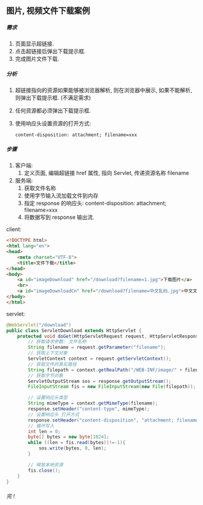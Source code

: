 ## 图片, 视频文件下载案例

##### 需求

1. 页面显示超链接.
2. 点击超链接后弹出下载提示框.
3. 完成图片文件下载.



##### 分析

1. 超链接指向的资源如果能够被浏览器解析, 则在浏览器中展示, 如果不能解析, 则弹出下载提示框. (不满足需求)

2. 任何资源都必须弹出下载提示框.

3. 使用响应头设置资源的打开方式:

   `content-disposition: attachment; filename=xxx`



##### 步骤

1. 客户端: 
   1. 定义页面, 编辑超链接 href 属性, 指向 Servlet, 传递资源名称 filename
2. 服务端:
   1. 获取文件名称
   2. 使用字节输入流加载文件到内存
   3. 指定 response 的响应头: content-disposition: attachment; filename=xxx
   4. 将数据写到 response 输出流.



client:

```html
<!DOCTYPE html>
<html lang="en">
<head>
    <meta charset="UTF-8">
    <title>文件下载</title>
</head>
<body>
    <a id="imageDownload" href="/download?filename=1.jpg">下载图片</a>
    <br>
    <a id="imageDownloadCn" href="/download?filename=中文乱码.jpg">中文文件名 下载图片</a>
</body>
</html>
```



servlet:

```java
@WebServlet("/download")
public class ServletDownload extends HttpServlet {
    protected void doGet(HttpServletRequest request, HttpServletResponse response) throws ServletException, IOException {
        // 获取请求参数: 文件名称
        String filename = request.getParameter("filename");
        // 获取上下文对象
        ServletContext context = request.getServletContext();
        // 获取文件的真实路径
        String filepath = context.getRealPath("/WEB-INF/image/" + filename);
        // 获取字节对象
        ServletOutputStream sos = response.getOutputStream();
        FileInputStream fis = new FileInputStream(new File(filepath));

        // 设置响应头类型
        String mimeType = context.getMimeType(filename);
        response.setHeader("content-type", mimeType);
        // 设置响应头 打开方式
        response.setHeader("content-disposition", "attachment; filename=" + filename);
        // 循环写入
        int len = 0;
        byte[] bytes = new byte[1024];
        while ((len = fis.read(bytes))!=-1){
            sos.write(bytes, 0, len);
        }

        // 释放本地资源
        fis.close();
    }
}
```



###### 完 !

